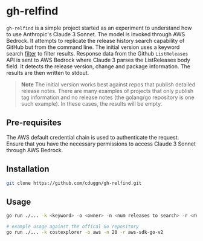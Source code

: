 # gh-relfind

`gh-relfind` is a simple project started as an experiment to understand how to use Anthropic's Claude 3 Sonnet. The model is invoked through AWS Bedrock. It attempts to replicate the release history search capability of GitHub but from the command line. The initial version uses a keyword search [filter](https://github.com/samber/lo) to filter results. Response data from the Github `ListReleases` API is sent to AWS Bedrock where Claude 3 parses the ListReleases body field. It detects the release version, change and package information. The results are then written to stdout. 

> **Note** 
The initial version works best against repos that publish detailed release notes. There are many examples of projects that only publish tag information and no release notes (the golang/go repository is one such example). In these cases, the results will be empty.

## Pre-requisites
The AWS default credential chain is used to authenticate the request. Ensure that you have the necessary permissions to access Claude 3 Sonnet through AWS Bedrock.

## Installation

```bash
git clone https://github.com/cduggn/gh-relfind.git
```

## Usage

```bash
go run ./... -k <keyword> -o <owner> -n <num releases to search> -r <repo> 

# example usage against the offical Go repository
go run ./... -k costexplorer -o aws -n 20 -r aws-sdk-go-v2

```



